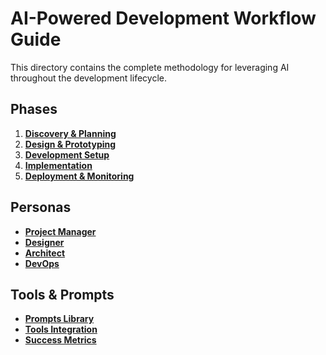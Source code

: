 # AI-Powered Development Workflow Guide

This directory contains the complete methodology for leveraging AI throughout the development lifecycle.

## Phases

1. **[Discovery & Planning](phases/01-discovery-planning.md)**
2. **[Design & Prototyping](phases/02-design-prototyping.md)**
3. **[Development Setup](phases/03-development-setup.md)**
4. **[Implementation](phases/04-implementation.md)**
5. **[Deployment & Monitoring](phases/05-deployment-monitoring.md)**

## Personas

- **[Project Manager](personas/ProjectManager.md)**
- **[Designer](personas/Designer.md)**
- **[Architect](personas/Architect.md)**
- **[DevOps](personas/DevOps.md)**

## Tools & Prompts

- **[Prompts Library](prompts/README.md)**
- **[Tools Integration](tools/README.md)**
- **[Success Metrics](metrics/README.md)**
